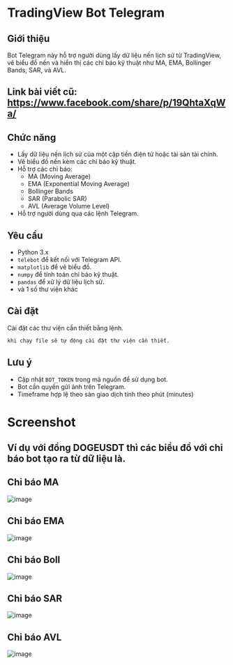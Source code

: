# TradingView Bot Telegram

## Giới thiệu
Bot Telegram này hỗ trợ người dùng lấy dữ liệu nến lịch sử từ TradingView, vẽ biểu đồ nến và hiển thị các chỉ báo kỹ thuật như MA, EMA, Bollinger Bands, SAR, và AVL. 

## Link bài viết cũ: https://www.facebook.com/share/p/19QhtaXqWa/

## Chức năng
- Lấy dữ liệu nến lịch sử của một cặp tiền điện tử hoặc tài sản tài chính.
- Vẽ biểu đồ nến kèm các chỉ báo kỹ thuật.
- Hỗ trợ các chỉ báo:
  - MA (Moving Average)
  - EMA (Exponential Moving Average)
  - Bollinger Bands
  - SAR (Parabolic SAR)
  - AVL (Average Volume Level)
- Hỗ trợ người dùng qua các lệnh Telegram.

## Yêu cầu
- Python 3.x
- `telebot` để kết nối với Telegram API.
- `matplotlib` để vẽ biểu đồ.
- `numpy` để tính toán chỉ báo kỹ thuật.
- `pandas` để xử lý dữ liệu lịch sử.
- và 1 số thư viện khác

## Cài đặt
Cài đặt các thư viện cần thiết bằng lệnh.

```sh
khi chạy file sẽ tự động cài đặt thư viện cần thiết. 
```

## Lưu ý
- Cập nhật `BOT_TOKEN` trong mã nguồn để sử dụng bot.
- Bot cần quyền gửi ảnh trên Telegram.
- Timeframe hợp lệ theo sàn giao dịch tính theo phút (minutes)

# Screenshot 

## Ví dụ với đồng DOGEUSDT thì các biểu đồ với chỉ báo bot tạo ra từ dữ liệu là.

## Chỉ báo MA
![image](https://github.com/user-attachments/assets/d58a4f81-8ec6-497e-8452-40fea0edbd1e)

## Chỉ báo EMA
![image](https://github.com/user-attachments/assets/bb8ca346-e90e-472c-9e5d-6a9ebfbfdfd0)

## Chỉ báo Boll
![image](https://github.com/user-attachments/assets/397f53a1-b850-45ee-86b1-08d8d0374c6f)

## Chỉ báo SAR
![image](https://github.com/user-attachments/assets/834992c8-6e8f-4da3-ba70-b4d97fa4e375)

## Chỉ báo AVL
![image](https://github.com/user-attachments/assets/b78c87aa-8844-4d75-aba5-3265690cad43)







